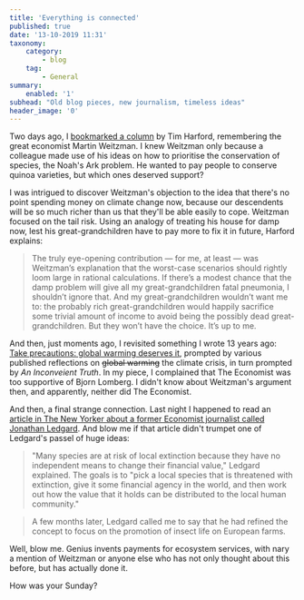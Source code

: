 ```yaml
---
title: 'Everything is connected'
published: true
date: '13-10-2019 11:31'
taxonomy:
    category:
        - blog
    tag:
        - General
summary:
    enabled: '1'
subhead: "Old blog pieces, new journalism, timeless ideas"
header_image: '0'
--- 
```


Two days ago, I [bookmarked a column](https://stream.jeremycherfas.net/2019/tim-harford-how-this-climate-change-economist-changed-my-world) by Tim Harford, remembering the great economist Martin Weitzman. I knew Weitzman only because a colleague made use of his ideas on how to prioritise the conservation of species, the Noah's Ark problem. He wanted to pay people to conserve quinoa varieties, but which ones deserved support?

I was intrigued to discover Weitzman's objection to the idea that there's no point spending money on climate change now, because our descendents will be so much richer than us that they'll be able easily to cope. Weitzman focused on the tail risk. Using an analogy of treating his house for damp now, lest his great-grandchildren have to pay more to fix it in future, Harford explains:

> The truly eye-opening contribution — for me, at least — was Weitzman’s explanation that the worst-case scenarios should rightly loom large in rational calculations. If there’s a modest chance that the damp problem will give all my great-grandchildren fatal pneumonia, I shouldn’t ignore that. And my great-grandchildren wouldn’t want me to: the probably rich great-grandchildren would happily sacrifice some trivial amount of income to avoid being the possibly dead great-grandchildren. But they won’t have the choice. It’s up to me.

And then, just moments ago, I revisited something I wrote 13 years ago: [Take precautions: global warming deserves it](https://www.jeremycherfas.net/blog/take-precautions-global-warming-deserves-it), prompted by various published reflections on <del>global warming</del> the climate crisis, in turn prompted by *An Inconveient Truth*. In my piece, I complained that The Economist was too supportive of Bjorn Lomberg. I didn't know about Weitzman's argument then, and apparently, neither did The Economist.

And then, a final strange connection. Last night I happened to read an [article in The New Yorker about a former Economist journalist called Jonathan Ledgard](https://www.newyorker.com/magazine/2019/09/23/jonathan-ledgard-believes-imagination-could-save-the-world). And blow me if that article didn't trumpet one of Ledgard's passel of huge ideas:

> "Many species are at risk of local extinction because they have no independent means to change their financial value," Ledgard explained. The goals is to "pick a local species that is threatened with extinction, give it some financial agency in the world, and then work out how the value that it holds can be distributed to the local human community."

> A few months later, Ledgard called me to say that he had refined the concept to focus on the promotion of insect life on European farms.

Well, blow me. Genius invents payments for ecosystem services, with nary a mention of Weitzman or anyone else who has not only thought about this before, but has actually done it.

How was your Sunday?
